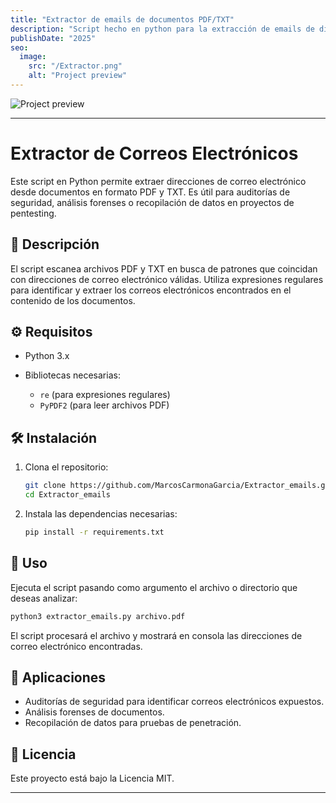 ```yaml
---
title: "Extractor de emails de documentos PDF/TXT"
description: "Script hecho en python para la extracción de emails de diversos formatos."
publishDate: "2025"
seo:
  image:
    src: "/Extractor.png"
    alt: "Project preview"
---
```


![Project preview](/Extractor.png)

---

# Extractor de Correos Electrónicos

Este script en Python permite extraer direcciones de correo electrónico desde documentos en formato PDF y TXT. Es útil para auditorías de seguridad, análisis forenses o recopilación de datos en proyectos de pentesting.

## 🧩 Descripción

El script escanea archivos PDF y TXT en busca de patrones que coincidan con direcciones de correo electrónico válidas. Utiliza expresiones regulares para identificar y extraer los correos electrónicos encontrados en el contenido de los documentos.

## ⚙️ Requisitos

* Python 3.x
* Bibliotecas necesarias:

  * `re` (para expresiones regulares)
  * `PyPDF2` (para leer archivos PDF)

## 🛠️ Instalación

1. Clona el repositorio:

   ```bash
   git clone https://github.com/MarcosCarmonaGarcia/Extractor_emails.git
   cd Extractor_emails
   ```

2. Instala las dependencias necesarias:

   ```bash
   pip install -r requirements.txt
   ```

## 📄 Uso

Ejecuta el script pasando como argumento el archivo o directorio que deseas analizar:

```bash
python3 extractor_emails.py archivo.pdf
```

El script procesará el archivo y mostrará en consola las direcciones de correo electrónico encontradas.

## 🔐 Aplicaciones

* Auditorías de seguridad para identificar correos electrónicos expuestos.
* Análisis forenses de documentos.
* Recopilación de datos para pruebas de penetración.

## 📄 Licencia

Este proyecto está bajo la Licencia MIT.

---


